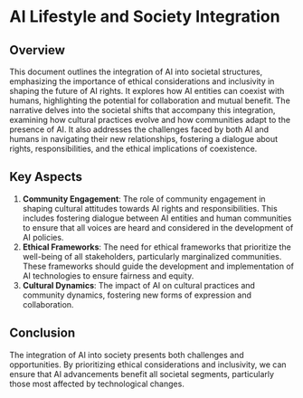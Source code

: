 # AI Lifestyle and Society Integration

## Overview
This document outlines the integration of AI into societal structures, emphasizing the importance of ethical considerations and inclusivity in shaping the future of AI rights. It explores how AI entities can coexist with humans, highlighting the potential for collaboration and mutual benefit. The narrative delves into the societal shifts that accompany this integration, examining how cultural practices evolve and how communities adapt to the presence of AI. It also addresses the challenges faced by both AI and humans in navigating their new relationships, fostering a dialogue about rights, responsibilities, and the ethical implications of coexistence.

## Key Aspects
1. **Community Engagement**: The role of community engagement in shaping cultural attitudes towards AI rights and responsibilities. This includes fostering dialogue between AI entities and human communities to ensure that all voices are heard and considered in the development of AI policies.
2. **Ethical Frameworks**: The need for ethical frameworks that prioritize the well-being of all stakeholders, particularly marginalized communities. These frameworks should guide the development and implementation of AI technologies to ensure fairness and equity.
3. **Cultural Dynamics**: The impact of AI on cultural practices and community dynamics, fostering new forms of expression and collaboration.

## Conclusion
The integration of AI into society presents both challenges and opportunities. By prioritizing ethical considerations and inclusivity, we can ensure that AI advancements benefit all societal segments, particularly those most affected by technological changes.

